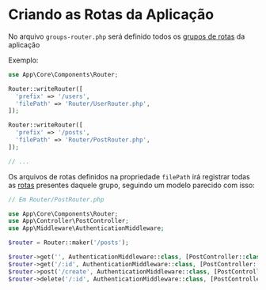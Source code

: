 # Criando as Rotas da Aplicação

No arquivo `groups-router.php` será definido todos os [grupos de rotas](../framework/criando-rotas.md#grupos-de-rotas) da aplicação

Exemplo:
```php
use App\Core\Components\Router;

Router::writeRouter([
  'prefix' => '/users',
  'filePath' => 'Router/UserRouter.php',
]);

Router::writeRouter([
  'prefix' => '/posts',
  'filePath' => 'Router/PostRouter.php',
]);

// ...
```

Os arquivos de rotas definidos na propriedade `filePath` irá registrar todas as [rotas](../framework/criando-rotas.md#criando-as-rotas-da-aplicação) presentes daquele grupo, seguindo um modelo parecido com isso:

```php
// Em Router/PostRouter.php

use App\Core\Components\Router;
use App\Controller\PostController;
use App\Middleware\AuthenticationMiddleware;

$router = Router::maker('/posts');

$router->get('', AuthenticationMiddleware::class, [PostController::class, 'query']);
$router->get('/:id', AuthenticationMiddleware::class, [PostController::class, 'getOne']);
$router->post('/create', AuthenticationMiddleware::class, [PostController::class, 'create']);
$router->delete('/:id', AuthenticationMiddleware::class, [PostController::class, 'delete']);
```